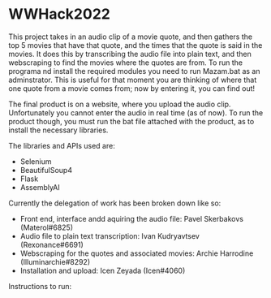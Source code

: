# WWHack2022
This project takes in an audio clip of a movie quote, and then gathers the top 5 movies that have that quote, and the times that the quote is said in the movies. 
It does this by transcribing the audio file into plain text, and then webscraping to find the movies where the quotes are from. 
To run the programa nd install the required modules you need to run Mazam.bat as an adminstrator.
This is useful for that moment you are thinking of where that one quote from a movie comes from; now by entering it, you can find out!

The final product is on a website, where you upload the audio clip. Unfortunately you cannot enter the audio in real time (as of now). 
To run the product though, you must run the bat file attached with the product, as to install the necessary libraries. 

The libraries and APIs used are:
- Selenium
- BeautifulSoup4
- Flask
- AssemblyAI

Currently the delegation of work has been broken down like so:
- Front end, interface andd aquiring the audio file: Pavel Skerbakovs (Materol#6825)
- Audio file to plain text transcription: Ivan Kudryavtsev (Rexonance#6691)
- Webscraping for the quotes and associated movies: Archie Harrodine (Illuminarchie#8292)
- Installation and upload: Icen Zeyada (Icen#4060)

Instructions to run:
